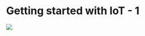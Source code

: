 Getting started with IoT - 1
=================

![](https://media.licdn.com/dms/image/C5112AQGJ64q5bETd2g/article-inline_image-shrink_1000_1488/0?e=2125267200&v=beta&t=JbnZ49wdquWHnWI5apbjc3XK_gn6DacMx4ipB_HQSQc)
